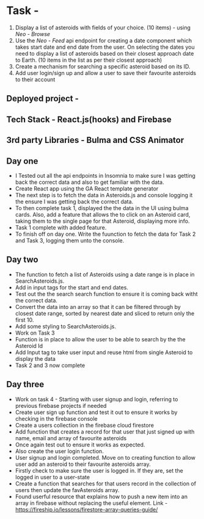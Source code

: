 # Task -
1. Display a list of asteroids with fields of your choice. (10 items) - using *Neo - Browse*
2. Use the *Neo - Feed* api endpoint for creating a date component which takes start date and end date from the user. On selecting the dates you need to display a list of asteroids based on their closest approach date to Earth. (10 items in the list as per their closest approach)
3. Create a mechanism for searching a specific asteroid based on its ID.
4. Add user login/sign up and allow a user to save their favourite asteroids to their account

## Deployed project - 

## Tech Stack - React.js(hooks) and Firebase

## 3rd party Libraries - Bulma and CSS Animator

## Day one
* I Tested out all the api endpoints in Insomnia to make sure I was getting back the correct data and also to get familiar with the data.
* Create React app using the GA React template generator
* The next step is to fetch the data in Asteroids.js and console logging it the ensure I was getting back the correct data.
* To then complete task 1, displayed the the data in the UI using bulma cards. Also, add a feature that allows the to click on an Asteroid card, taking them to the single page for that Asteroid, displaying more info.
* Task 1 complete with added feature.
* To finish off on day one. Write the fuunction to fetch the data for Task 2 and Task 3, logging them unto the console. 

## Day two
* The function to fetch a list of Asteroids using a date range is in place in SearchAsteroids.js.
* Add in input tags for the start and end dates.
* Test out the the search search function to ensure it is coming back witht the correct data.
* Convert the data into an array so that it can be filtered through by closest date range, sorted by nearest date and sliced to return only the first 10.
* Add some styling to SearchAsteroids.js.
* Work on Task 3
* Function is in place to allow the user to be able to search by the the Asteroid Id
* Add Input tag to take user input and reuse html from single Asteroid to display the data
* Task 2 and 3 now complete

## Day three
* Work on task 4 - Starting with user signup and login, referring to previous firebase projects if needed
* Create user sign up function and test it out to ensure it works by checking in the firebase console
* Create a users collection in the firebase cloud firestore
* Add function that creates a record for that user that just signed up with name, email and array of favourite asteroids
* Once again test out to ensure it works as expected.
* Also create the user login function.
* User signup and login completed. Move on to creating function to allow user add an asteroid to their favourite asteroids array.
* Firstly check to make sure the user is logged in. If they are, set the logged in user to a user-state
* Create a function that searches for that users record in the collection of users then update the favAsteroids array. 
* Found userful resource that explains how to push a new item into an array in firebase without replacing the useful element. Link - https://fireship.io/lessons/firestore-array-queries-guide/

